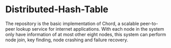 # Distributed-Hash-Table
The repository is the basic implementation of Chord, a scalable peer-to-peer lookup service for internet applications. With each node in the system only have information of at most other eight nodes, this system can perform node join, key finding, node crashing and failure recovery.
